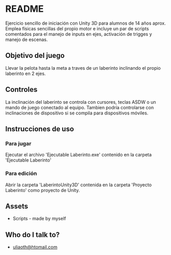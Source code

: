 # README #

Ejercicio sencillo de iniciación con Unity 3D para alumnos de 14 años aprox. Emplea físicas sencillas del propio motor e incluye un par de scripts comentados para el manejo de inputs en ejes, activación de trigges y manejo de escenas.

## Objetivo del juego ##

Llevar la pelota hasta la meta a traves de un laberinto inclinando el propio laberinto en 2 ejes.

## Controles ##

La inclinación del laberinto se controla con cursores, teclas ASDW o un mando de juego conectado al equipo. Tambien podría controlarse con inclinaciones de dispositivo si se compila para dispositivos móviles.

## Instrucciones de uso ##

### Para jugar ###

Ejecutar el archivo 'Ejecutable Laberinto.exe' contenido en la carpeta 'Ejecutable Laberinto'

### Para edición ###

Abrir la carpeta 'LaberintoUnity3D'  contenida en la carpeta 'Proyecto Laberinto' como proyecto de Unity.

## Assets ##

* Scripts - made by myself

## Who do I talk to? ##

* uliaoth@htomail.com
